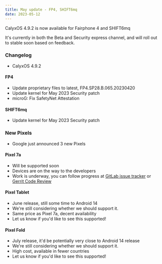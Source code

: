 ```yaml
---
title: May update - FP4, SHIFT6mq
date: 2023-05-12
---
```


CalyxOS 4.9.2 is now available for Fairphone 4 and SHIFT6mq

It's currently in both the Beta and Security express channel, and will roll out to stable soon based on feedback.

### Changelog
* CalyxOS 4.9.2

#### FP4
* Update proprietary files to latest, FP4.SP28.B.065.20230420
* Update kernel for May 2023 Security patch
* microG: Fix SafetyNet Attestation

#### SHIFT6mq
* Update kernel for May 2023 Security patch

### New Pixels
* Google just announced 3 new Pixels

#### Pixel 7a
* Will be supported soon
* Devices are on the way to the developers
* Work is underway, you can follow progress at [GitLab issue tracker](https://gitlab.com/CalyxOS/calyxos/-/issues/1662) or [Gerrit Code Review](https://review.calyxos.org/q/topic:lynx)

#### Pixel Tablet
* June release, still some time to Android 14
* We're still considering whether we should support it.
* Same price as Pixel 7a, decent availability
* Let us know if you'd like to see this supported!

#### Pixel Fold
* July release, it'd be potentially very close to Android 14 release
* We're still considering whether we should support it.
* High cost, available in fewer countries
* Let us know if you'd like to see this supported!

